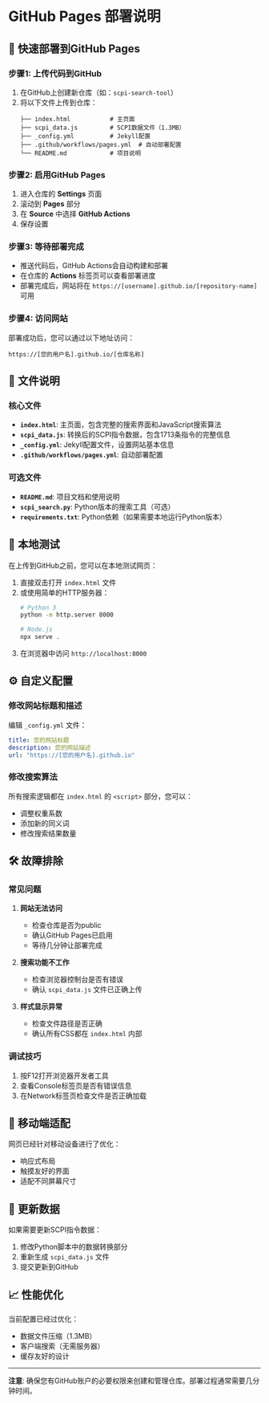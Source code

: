 # GitHub Pages 部署说明

## 🚀 快速部署到GitHub Pages

### 步骤1: 上传代码到GitHub

1. 在GitHub上创建新仓库（如：`scpi-search-tool`）
2. 将以下文件上传到仓库：
   ```
   ├── index.html           # 主页面
   ├── scpi_data.js         # SCPI数据文件（1.3MB）
   ├── _config.yml          # Jekyll配置
   ├── .github/workflows/pages.yml  # 自动部署配置
   └── README.md            # 项目说明
   ```

### 步骤2: 启用GitHub Pages

1. 进入仓库的 **Settings** 页面
2. 滚动到 **Pages** 部分
3. 在 **Source** 中选择 **GitHub Actions**
4. 保存设置

### 步骤3: 等待部署完成

- 推送代码后，GitHub Actions会自动构建和部署
- 在仓库的 **Actions** 标签页可以查看部署进度
- 部署完成后，网站将在 `https://[username].github.io/[repository-name]` 可用

### 步骤4: 访问网站

部署成功后，您可以通过以下地址访问：
```
https://[您的用户名].github.io/[仓库名称]
```

## 📁 文件说明

### 核心文件
- **`index.html`**: 主页面，包含完整的搜索界面和JavaScript搜索算法
- **`scpi_data.js`**: 转换后的SCPI指令数据，包含1713条指令的完整信息
- **`_config.yml`**: Jekyll配置文件，设置网站基本信息
- **`.github/workflows/pages.yml`**: 自动部署配置

### 可选文件
- **`README.md`**: 项目文档和使用说明
- **`scpi_search.py`**: Python版本的搜索工具（可选）
- **`requirements.txt`**: Python依赖（如果需要本地运行Python版本）

## 🔧 本地测试

在上传到GitHub之前，您可以在本地测试网页：

1. 直接双击打开 `index.html` 文件
2. 或使用简单的HTTP服务器：
   ```bash
   # Python 3
   python -m http.server 8000
   
   # Node.js
   npx serve .
   ```
3. 在浏览器中访问 `http://localhost:8000`

## ⚙️ 自定义配置

### 修改网站标题和描述
编辑 `_config.yml` 文件：
```yaml
title: 您的网站标题
description: 您的网站描述
url: "https://[您的用户名].github.io"
```

### 修改搜索算法
所有搜索逻辑都在 `index.html` 的 `<script>` 部分，您可以：
- 调整权重系数
- 添加新的同义词
- 修改搜索结果数量

## 🛠️ 故障排除

### 常见问题

1. **网站无法访问**
   - 检查仓库是否为public
   - 确认GitHub Pages已启用
   - 等待几分钟让部署完成

2. **搜索功能不工作**
   - 检查浏览器控制台是否有错误
   - 确认 `scpi_data.js` 文件已正确上传

3. **样式显示异常**
   - 检查文件路径是否正确
   - 确认所有CSS都在 `index.html` 内部

### 调试技巧

1. 按F12打开浏览器开发者工具
2. 查看Console标签页是否有错误信息
3. 在Network标签页检查文件是否正确加载

## 📱 移动端适配

网页已经针对移动设备进行了优化：
- 响应式布局
- 触摸友好的界面
- 适配不同屏幕尺寸

## 🔄 更新数据

如果需要更新SCPI指令数据：
1. 修改Python脚本中的数据转换部分
2. 重新生成 `scpi_data.js` 文件
3. 提交更新到GitHub

## 📈 性能优化

当前配置已经过优化：
- 数据文件压缩（1.3MB）
- 客户端搜索（无需服务器）
- 缓存友好的设计

---

**注意**: 确保您有GitHub账户的必要权限来创建和管理仓库。部署过程通常需要几分钟时间。 